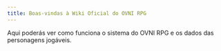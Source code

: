 ```yaml
---
title: Boas-vindas à Wiki Oficial do OVNI RPG
---
```


Aqui poderás ver como funciona o sistema do OVNI RPG e os dados das personagens jogáveis.

